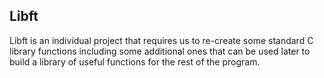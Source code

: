 Libft
---
Libft is an individual project that requires us to re-create some standard C library functions including some additional ones that can be used later to build a library of useful functions for the rest of the program.
